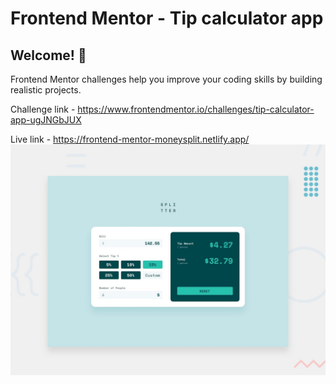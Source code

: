 # Frontend Mentor - Tip calculator app

## Welcome! 👋

Frontend Mentor challenges help you improve your coding skills by building realistic projects.

Challenge link - https://www.frontendmentor.io/challenges/tip-calculator-app-ugJNGbJUX

Live link -  https://frontend-mentor-moneysplit.netlify.app/
![Design preview for the Tip calculator app coding challenge](./design/desktop-preview.jpg)
